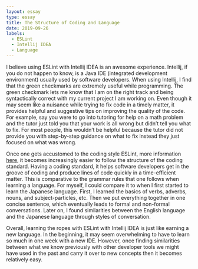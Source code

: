 ```yaml
---
layout: essay
type: essay
title: The Structure of Coding and Language
date: 2019-09-26
labels:
  - ESLint
  - Intellij IDEA
  - Language
---
```

I believe using ESLint with Intellij IDEA is an awesome experience. Intellij, if you do not happen to know, is a Java IDE (integrated development environment) usually used by software developers. When using Intellij, I find that the green checkmarks are extremely useful while programming. The green checkmark lets me know that I am on the right track and being syntactically correct with my current project I am working on. Even though it may seem like a nuisance while trying to fix code in a timely matter, it provides helpful and suggestive tips on improving the quality of the code. For example, say you were to go into tutoring for help on a math problem and the tutor just told you that your work is all wrong but didn’t tell you what to fix.  For most people, this wouldn’t be helpful because the tutor did not provide you with step-by-step guidance on what to fix instead they just focused on what was wrong.

Once one gets accustomed to the coding style ESLint, more information <a href="https://eslint.org/docs/about/" target="_blank">here</a>, it becomes increasingly easier to follow the structure of the coding standard. Having a coding standard, it helps software developers get in the groove of coding and produce lines of code quickly in a time-efficient matter. This is comparative to the grammar rules that one follows when learning a language. For myself, I could compare it to when I first started to learn the Japanese language. First, I learned the basics of verbs, adverbs, nouns, and subject-particles, etc. Then we put everything together in one concise sentence, which eventually leads to formal and non-formal conversations. Later on, I found similarities between the English language and the Japanese language through styles of conversation. 

Overall, learning the ropes with ESLint with Intellij IDEA is just like earning a new language. In the beginning, it may seem overwhelming to have to learn so much in one week with a new IDE. However, once finding similarities between what we know previously with other developer tools we might have used in the past and carry it over to new concepts then it becomes relatively easy. 
